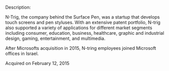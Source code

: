 Description:

N-Trig, the company behind the Surface Pen, was a startup that develops touch screens and pen styluses. With an extensive patent portfolio, N-trig also supported a variety of applications for different market segments including consumer, education, business, healthcare, graphic and industrial design, gaming, entertainment, and multimedia.

After Microsofts acquisition in 2015, N-tring employees joined Microsoft offices in Israel.

Acquired on February 12, 2015
